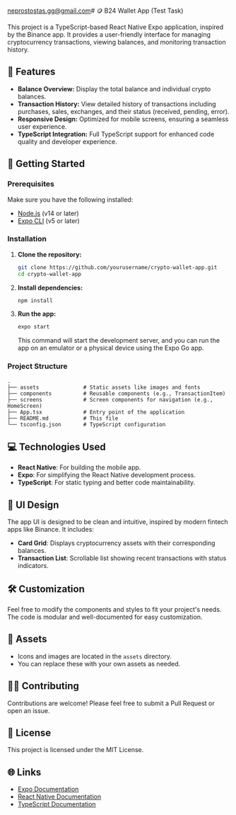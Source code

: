 neprostostas.gg@gmail.com# 🪙 B24 Wallet App (Test Task)

This project is a TypeScript-based React Native Expo application, inspired by the Binance app. It provides a user-friendly interface for managing cryptocurrency transactions, viewing balances, and monitoring transaction history.

## 📱 Features

- **Balance Overview:** Display the total balance and individual crypto balances.
- **Transaction History:** View detailed history of transactions including purchases, sales, exchanges, and their status (received, pending, error).
- **Responsive Design:** Optimized for mobile screens, ensuring a seamless user experience.
- **TypeScript Integration:** Full TypeScript support for enhanced code quality and developer experience.

## 🚀 Getting Started

### Prerequisites

Make sure you have the following installed:

- [Node.js](https://nodejs.org/) (v14 or later)
- [Expo CLI](https://docs.expo.dev/get-started/installation/) (v5 or later)

### Installation

1. **Clone the repository:**

   ```bash
   git clone https://github.com/yourusername/crypto-wallet-app.git
   cd crypto-wallet-app
   ```

2. **Install dependencies:**

   ```bash
   npm install
   ```

3. **Run the app:**

   ```bash
   expo start
   ```

   This command will start the development server, and you can run the app on an emulator or a physical device using the Expo Go app.

### Project Structure

```plaintext
.
├── assets              # Static assets like images and fonts
├── components          # Reusable components (e.g., TransactionItem)
├── screens             # Screen components for navigation (e.g., HomeScreen)
├── App.tsx             # Entry point of the application
├── README.md           # This file
└── tsconfig.json       # TypeScript configuration
```

## 💻 Technologies Used

- **React Native**: For building the mobile app.
- **Expo**: For simplifying the React Native development process.
- **TypeScript**: For static typing and better code maintainability.

## 🎨 UI Design

The app UI is designed to be clean and intuitive, inspired by modern fintech apps like Binance. It includes:

- **Card Grid**: Displays cryptocurrency assets with their corresponding balances.
- **Transaction List**: Scrollable list showing recent transactions with status indicators.

## 🛠️ Customization

Feel free to modify the components and styles to fit your project's needs. The code is modular and well-documented for easy customization.

## 📂 Assets

- Icons and images are located in the `assets` directory.
- You can replace these with your own assets as needed.

## 🧑‍💻 Contributing

Contributions are welcome! Please feel free to submit a Pull Request or open an issue.

## 📝 License

This project is licensed under the MIT License.

## 🌐 Links

- [Expo Documentation](https://docs.expo.dev/)
- [React Native Documentation](https://reactnative.dev/docs/getting-started)
- [TypeScript Documentation](https://www.typescriptlang.org/docs/)